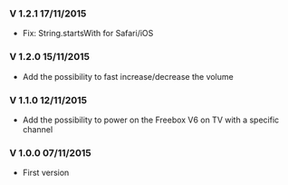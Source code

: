 ### V 1.2.1 17/11/2015
 - Fix: String.startsWith for Safari/iOS

### V 1.2.0 15/11/2015
 - Add the possibility to fast increase/decrease the volume

### V 1.1.0 12/11/2015
 - Add the possibility to power on the Freebox V6 on TV with a specific channel

### V 1.0.0 07/11/2015
 - First version